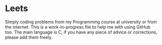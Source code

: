 # Leets
Simply coding problems from my Programming course at university or from the internet.
This is a work-in-progress file to help me with using GitHub too.
The main language is C, if you have any piece of advice or corrections, please add them freely.
